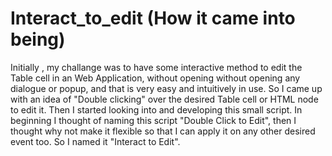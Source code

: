 Interact_to_edit (How it came into being)
================
Initially , my challange was to have some interactive method to edit the Table cell in an Web Application, without opening 
without opening any dialogue or popup, and that is very easy and intuitively in use. So I came up with an idea of "Double 
clicking" over the desired Table cell or HTML node to edit it. Then I started looking into and developing this small 
script. In beginning I thought of naming this script "Double Click to Edit", then I thought why not make it flexible so 
that I can apply it on any other desired event too. So I named it "Interact to Edit".


